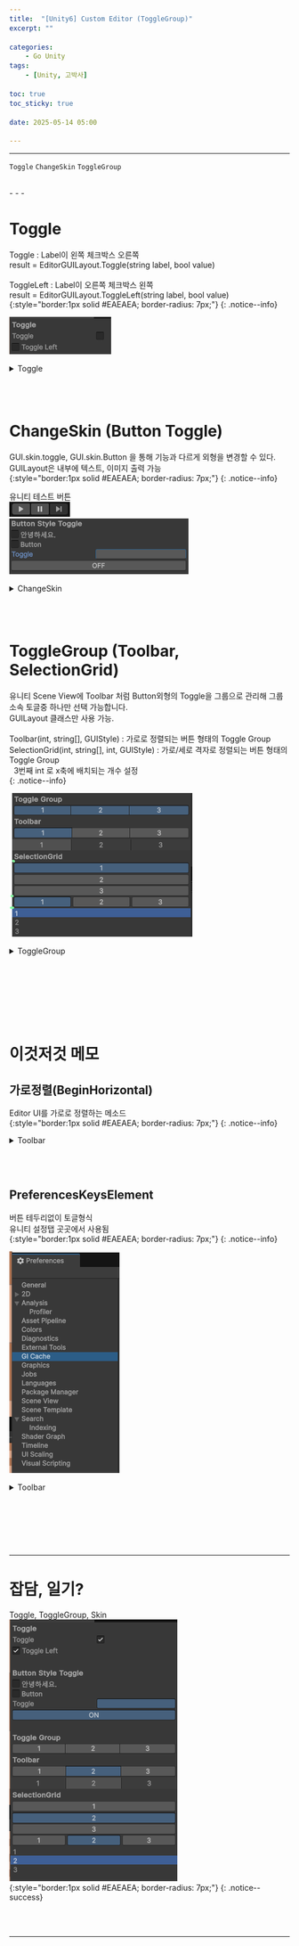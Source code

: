 ```yaml
---
title:  "[Unity6] Custom Editor (ToggleGroup)"
excerpt: ""

categories:
    - Go Unity
tags:
    - [Unity, 고박사]

toc: true
toc_sticky: true
 
date: 2025-05-14 05:00

---
```

- - -

`Toggle` `ChangeSkin` `ToggleGroup`

<br>
- - - 

# Toggle
Toggle : Label이 왼쪽 체크박스 오른쪽  
result = EditorGUILayout.Toggle(string label, bool value)  
&nbsp;  
ToggleLeft : Label이 오른쪽 체크박스 왼쪽  
result = EditorGUILayout.ToggleLeft(string label, bool value)  
{:style="border:1px solid #EAEAEA; border-radius: 7px;"}
{: .notice--info}  

![Image](https://github.com/levell1/levell1.github.io/blob/main/Image/Editor/9.png?raw=true)   

<details>
<summary>Toggle</summary>
<div class="notice--primary" markdown="1"> 

```c# 
private bool toggleValue = false;

toggleValue = EditorGUILayout.Toggle("Toggle", toggleValue);
toggleValue = EditorGUILayout.ToggleLeft("Toggle Left", toggleValue);
```
</div>
</details>

<br><br>

# ChangeSkin (Button Toggle)
GUI.skin.toggle, GUI.skin.Button 을 통해 기능과 다르게 외형을 변경할 수 있다.  
GUILayout은 내부에 텍스트, 이미지 출력 가능  
{:style="border:1px solid #EAEAEA; border-radius: 7px;"}
{: .notice--info}    

유니티 테스트 버튼  
![Image](https://github.com/levell1/levell1.github.io/blob/main/Image/Editor/10.png?raw=true)   
![Image](https://github.com/levell1/levell1.github.io/blob/main/Image/Editor/11.png?raw=true)   

<details>
<summary>ChangeSkin</summary>
<div class="notice--primary" markdown="1"> 

```c# 
public void ChangeSkin(GUIStyle titleStyle)
{
    EditorGUILayout.Space(18);
    EditorGUILayout.LabelField("Button Style Toggle", titleStyle);

    // Label 이지만 스타일만 토글 작동X
    GUILayout.Label("안녕하세요.", GUI.skin.toggle);

    // 버튼이지만 스타일은 토글 누르면 ON 마우스때면 OFF
    if (GUILayout.Button(new GUIContent("Button"), GUI.skin.toggle)) { Debug.Log("버튼."); }

    // 토글이지만 스타일은 버튼 
    toggleValue = EditorGUILayout.Toggle("Toggle", toggleValue, GUI.skin.button);

    // 내부에 이미지, 텍스트를 출력할 수 있기 때문에 EditorGUILayout 대신 GUILayout 사용
    toggleValue = GUILayout.Toggle(toggleValue, toggleValue ? "ON" : "OFF", GUI.skin.button);
}
```
</div>
</details>

<br><br>

# ToggleGroup (Toolbar, SelectionGrid)
유니티 Scene View에 Toolbar 처럼 Button외형의 Toggle을 그룹으로 관리해 그룹 소속 토글중 하나만 선택 가능합니다.  
GUILayout 클래스만 사용 가능.  
&nbsp;  
Toolbar(int, string[], GUIStyle) : 가로로 정렬되는 버튼 형태의 Toggle Group  
SelectionGrid(int, string[], int, GUIStyle) : 가로/세로 격자로 정렬되는 버튼 형태의 Toggle Group  
&nbsp; 3번째 int 로 x축에 배치되는 개수 설정  
{: .notice--info}  

![Image](https://github.com/levell1/levell1.github.io/blob/main/Image/Editor/12.png?raw=true)   

<details>
<summary>ToggleGroup</summary>
<div class="notice--primary" markdown="1"> 

```c# 
public void ToggleGroup(GUIStyle titleStyle)
{
    EditorGUILayout.Space(18);
    EditorGUILayout.LabelField("Toggle Group", titleStyle);

    EditorGUILayout.BeginHorizontal();
    first = GUILayout.Toggle(first, "1", EditorStyles.miniButtonLeft);
    second = GUILayout.Toggle(second, "2", EditorStyles.miniButtonMid);
    third = GUILayout.Toggle(third, "3", EditorStyles.miniButtonRight);
    EditorGUILayout.EndHorizontal();

    EditorGUILayout.LabelField("Toolbar", titleStyle);
    selected = GUILayout.Toolbar(selected, new string[] { "1", "2", "3" });
    selected = GUILayout.Toolbar(selected, new string[] { "1", "2", "3" }, EditorStyles.toolbarButton);

    EditorGUILayout.LabelField("SelectionGrid", titleStyle);
    selected = GUILayout.SelectionGrid(selected, new string[] { "1", "2", "3" }, 1);
    selected = GUILayout.SelectionGrid(selected, new string[] { "1", "2", "3" }, 3);
    selected = GUILayout.SelectionGrid(selected, new string[] { "1", "2", "3" }, 1, "PreferencesKeysElement");
}
```
</div>
</details>


<br><br><br><br><br><br>

# 이것저것 메모

## 가로정렬(BeginHorizontal)
Editor UI를 가로로 정렬하는 메소드  
{:style="border:1px solid #EAEAEA; border-radius: 7px;"}
{: .notice--info}  

<details>
<summary>Toolbar</summary>
<div class="notice--primary" markdown="1"> 

```c# 
EditorGUILayout.BeginHorizontal();
first = GUILayout.Toggle(first, "1", EditorStyles.miniButtonLeft);
second = GUILayout.Toggle(second, "2", EditorStyles.miniButtonMid);
third = GUILayout.Toggle(third, "3", EditorStyles.miniButtonRight);
EditorGUILayout.EndHorizontal();
```
</div>
</details>

<br><br>

## PreferencesKeysElement
버튼 테두리없이 토글형식  
유니티 설정탭 곳곳에서 사용됨  
{:style="border:1px solid #EAEAEA; border-radius: 7px;"}
{: .notice--info}  

![Image](https://github.com/levell1/levell1.github.io/blob/main/Image/Editor/13.png?raw=true)  

<details>
<summary>Toolbar</summary>
<div class="notice--primary" markdown="1"> 

```c# 
selected = GUILayout.SelectionGrid(selected, new string[] { "1", "2", "3" }, 1, "PreferencesKeysElement");
```
</div>
</details>

<br><br><br><br><br>
- - - 


# 잡담, 일기?
Toggle, ToggleGroup, Skin  
![Image](https://github.com/levell1/levell1.github.io/blob/main/Image/Editor/19.png?raw=true)  
{:style="border:1px solid #EAEAEA; border-radius: 7px;"}
{: .notice--success}  


<br><br>
- - -